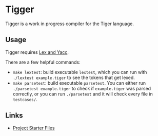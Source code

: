 # Tigger
Tigger is a work in progress compiler for the Tiger language.

## Usage

Tigger requires [Lex and Yacc][lexyacc].

There are a few helpful commands:
- `make lextest`: build executable `lextest`, which you can run with
  `./lextest example.tiger` to see the tokens that get lexed.
- `make parsetest`: build executable `parsetest`. You can either run
  `./parsetest example.tiger` to check if `example.tiger` was parsed
  correctly, or you can run `./parsetest` and it will check every file
  in `testcases/`.

## Links
- [Project Starter Files][sfiles]

[sfiles]: https://www.cs.princeton.edu/~appel/modern/c/project.html
[lexyacc]: http://dinosaur.compilertools.net/#yacc

